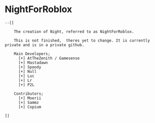 # NightForRoblox

    --[[
    
        The creation of Night, referred to as NightForRoblox.
    
        This is not finished,  theres yet to change. It is currently private and is in a private github.

        Main Developers;
          [+] AtTheZenith / Gamesense
          [+] Mastadawn
          [+] Spoody
          [+] Null
          [+] Luc
          [+] Lr
          [+] P2L
          
        Contributors;
          [+] Moerii
          [+] Sammz
          [+] Copium
          
    ]]
